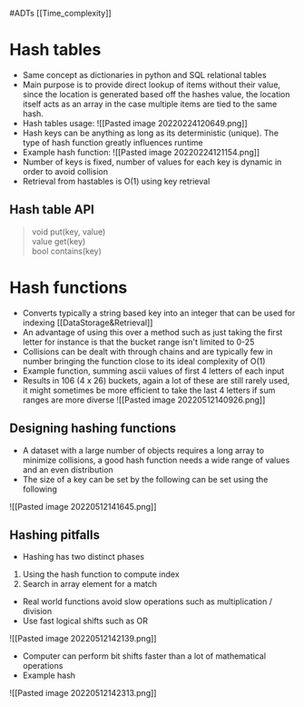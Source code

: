 #ADTs [[Time_complexity]]
# Hash tables
- Same concept as dictionaries in python and SQL relational tables
- Main purpose is to provide direct lookup of items without their value, since the location is generated based off the hashes value, the location itself acts as an array in the case multiple items are tied to the same hash.
- Hash tables usage:
![[Pasted image 20220224120649.png]]
- Hash keys can be anything as long as its deterministic (unique). The type of hash function greatly influences runtime
- Example hash function:
![[Pasted image 20220224121154.png]]
- Number of keys is fixed, number of values for each key is dynamic in order to avoid collision
- Retrieval from hastables is O(1) using key retrieval
## Hash table API
>void put(key, value)  
value get(key)  
bool contains(key)


# Hash functions
- Converts typically a string based key into an integer that can be used for indexing [[DataStorage&Retrieval]]
- An advantage of using this over a method such as just taking the first letter for instance is that the bucket range isn't limited to 0-25
- Collisions can be dealt with through chains and are typically few in number bringing the function close to its ideal complexity of O(1)
- Example function, summing ascii values of first 4 letters of each input 
- Results in 106 (4 x 26)  buckets, again a lot of these are still rarely used, it might sometimes be more efficient to take the last 4 letters if sum ranges are more diverse
![[Pasted image 20220512140926.png]]

## Designing hashing functions 
- A dataset with a large number of objects requires a long array to minimize collisions, a good hash function needs a wide range of values and an even distribution
- The size of a key can be set by the following can be set using the following

![[Pasted image 20220512141645.png]]

## Hashing pitfalls
- Hashing has two distinct phases
1. Using the hash function to compute index
2. Search in array element for a match
- Real world functions avoid slow operations such as multiplication / division
- Use fast logical shifts such as OR

![[Pasted image 20220512142139.png]]

- Computer can perform bit shifts faster than a lot of mathematical operations 
- Example hash 

![[Pasted image 20220512142313.png]]